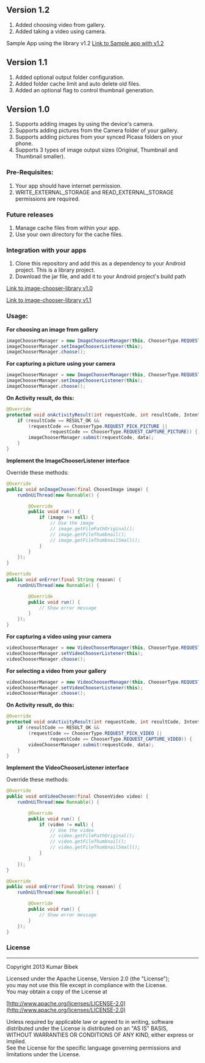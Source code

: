 ## Version 1.2
1. Added choosing video from gallery.
2. Added taking a video using camera.

Sample App using the library v1.2
[Link to Sample app with v1.2](https://dl.dropbox.com/u/6696191/image-chooser-library/v1.2/image-chooser-app_v1.2.apk)

## Version 1.1

1. Added optional output folder configuration.
2. Added folder cache limit and auto delete old files.
3. Added an optional flag to control thumbnail generation.

## Version 1.0
1. Supports adding images by using the device's camera.
2. Supports adding pictures from the Camera folder of your gallery.
3. Supports adding pictures from your synced Picasa folders on your phone.
4. Supports 3 types of image output sizes (Original, Thumbnail and Thumbnail smaller).

### Pre-Requisites:
1. Your app should have internet permission.
2. WRITE_EXTERNAL_STORAGE and READ_EXTERNAL_STORAGE permissions are required.

### Future releases
1. Manage cache files from within your app.
2. Use your own directory for the cache files.

### Integration with your apps
1. Clone this repository and add this as a dependency to your Android project. This is a library project.
2. Download the jar file, and add it to your Android project's build path

[Link to image-chooser-library v1.0](https://dl.dropbox.com/u/6696191/image-chooser-library/v1.0/image-chooser-library-1.0.jar)

[Link to image-chooser-library v1.1](https://dl.dropbox.com/u/6696191/image-chooser-library/v1.1/image-chooser-library-1.1.jar)

### Usage:

__For choosing an image from gallery__
```java
imageChooserManager = new ImageChooserManager(this, ChooserType.REQUEST_PICK_PICTURE);
imageChooserManager.setImageChooserListener(this);
imageChooserManager.choose();
```

__For capturing a picture using your camera__
```java
imageChooserManager = new ImageChooserManager(this, ChooserType.REQUEST_CAPTURE_PICTURE);
imageChooserManager.setImageChooserListener(this);
imageChooserManager.choose();
```

__On Activity result, do this:__
```java
@Override
protected void onActivityResult(int requestCode, int resultCode, Intent data) {
	if (resultCode == RESULT_OK && 
		(requestCode == ChooserType.REQUEST_PICK_PICTURE ||
				requestCode == ChooserType.REQUEST_CAPTURE_PICTURE)) {
		imageChooserManager.submit(requestCode, data);
	}
}
```

__Implement the ImageChooserListener interface__

Override these methods:
```java
@Override
public void onImageChosen(final ChosenImage image) {
	runOnUiThread(new Runnable() {

		@Override
		public void run() {
			if (image != null) {
				// Use the image
				// image.getFilePathOriginal();
				// image.getFileThumbnail();
				// image.getFileThumbnailSmall();
			}
		}
	});
}
```

```java
@Override
public void onError(final String reason) {
	runOnUiThread(new Runnable() {

		@Override
		public void run() {
			// Show error message
		}
	});
}
```

__For capturing a video using your camera__
```java
videoChooserManager = new VideoChooserManager(this, ChooserType.REQUEST_CAPTURE_VIDEO);
videoChooserManager.setVideoChooserListener(this);
videoChooserManager.choose();
```

__For selecting a video from your gallery__
```java
videoChooserManager = new VideoChooserManager(this, ChooserType.REQUEST_PICK_VIDEO);
videoChooserManager.setVideoChooserListener(this);
videoChooserManager.choose();
```

__On Activity result, do this:__
```java
@Override
protected void onActivityResult(int requestCode, int resultCode, Intent data) {
	if (resultCode == RESULT_OK && 
		(requestCode == ChooserType.REQUEST_PICK_VIDEO ||
				requestCode == ChooserType.REQUEST_CAPTURE_VIDEO)) {
		videoChooserManager.submit(requestCode, data);
	}
}
```

__Implement the VideoChooserListener interface__

Override these methods:
```java
@Override
public void onVideoChosen(final ChosenVideo video) {
	runOnUiThread(new Runnable() {

		@Override
		public void run() {
			if (video != null) {
				// Use the video
				// video.getFilePathOriginal();
				// video.getFileThumbnail();
				// video.getFileThumbnailSmall();
			}
		}
	});
}
```

```java
@Override
public void onError(final String reason) {
	runOnUiThread(new Runnable() {

		@Override
		public void run() {
			// Show error message
		}
	});
}
```

### License
-----------------------------------------------------------------------------------
Copyright 2013 Kumar Bibek

Licensed under the Apache License, Version 2.0 (the "License");<br />
you may not use this file except in compliance with the License.<br />
You may obtain a copy of the License at
   
[http://www.apache.org/licenses/LICENSE-2.0](http://www.apache.org/licenses/LICENSE-2.0)
	
Unless required by applicable law or agreed to in writing, software<br />
distributed under the License is distributed on an "AS IS" BASIS,<br />
WITHOUT WARRANTIES OR CONDITIONS OF ANY KIND, either express or implied.<br />
See the License for the specific language governing permissions and<br />
limitations under the License.